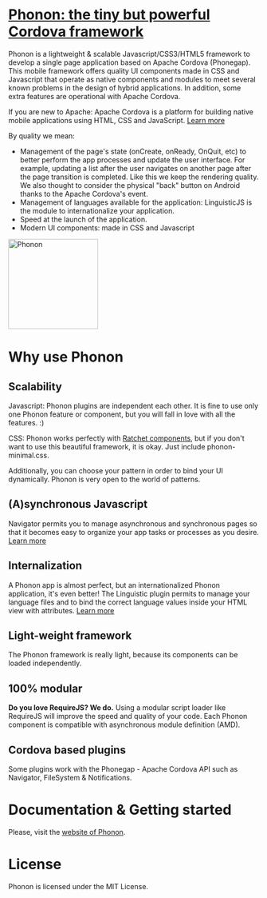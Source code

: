 # [Phonon: the tiny but powerful Cordova framework](http://phonon.quarkdev.com)

Phonon is a lightweight & scalable Javascript/CSS3/HTML5 framework to develop a single page application based on Apache Cordova (Phonegap).
This mobile framework offers quality UI components made in CSS and Javascript that operate as native components and modules to meet several known problems in the design of hybrid applications.
In addition, some extra features are operational with Apache Cordova.

If you are new to Apache:
Apache Cordova is a platform for building native mobile applications using HTML, CSS and JavaScript.
[Learn more](http://cordova.apache.org/)

By quality we mean:

* Management of the page's state (onCreate, onReady, OnQuit, etc) to better perform the app processes and update the user interface. For example, updating a list after the user navigates on another page after the page transition is completed. Like this we keep the rendering quality. We also thought to consider the physical "back" button on Android thanks to the Apache Cordova's event.
* Management of languages ​​available for the application: LinguisticJS is the module to internationalize your application.
* Speed ​​at the launch of the application.
* Modern UI components: made in CSS and Javascript

<img src="http://phonon.quarkdev.com/App/public/assets/img/phonon-logo.png" alt="Phonon" height="180px">

# Why use Phonon

## Scalability

Javascript: Phonon plugins are independent each other.
It is fine to use only one Phonon feature or component, but you will fall in love with all the features. :)

CSS: Phonon works perfectly with [Ratchet components](https://github.com/twbs/ratchet), but if you don't want to use this beautiful framework, it is okay. Just include phonon-minimal.css.

Additionally, you can choose your pattern in order to bind your UI dynamically.
Phonon is very open to the world of patterns.

## (A)synchronous Javascript

Navigator permits you to manage asynchronous and synchronous pages so that it becomes easy to organize your app tasks or processes as you desire.
[Learn more](http://phonon.quarkdev.com/docs/navigator)

## Internalization

A Phonon app is almost perfect, but an internationalized Phonon application, it's even better! 
The Linguistic plugin permits to manage your language files and to bind the correct language values inside your HTML view with attributes.
[Learn more](http://phonon.quarkdev.com/docs/linguistic)

## Light-weight framework
The Phonon framework is really light, because its components can be loaded independently.

## 100% modular

**Do you love RequireJS? We do.**
Using a modular script loader like RequireJS will improve the speed and quality of your code. 
Each Phonon component is compatible with asynchronous module definition (AMD).

## Cordova based plugins

Some plugins work with the Phonegap - Apache Cordova API such as Navigator, FileSystem & Notifications.

# Documentation & Getting started

Please, visit the [website of Phonon](http://phonon.quarkdev.com).

# License

Phonon is licensed under the MIT License.
